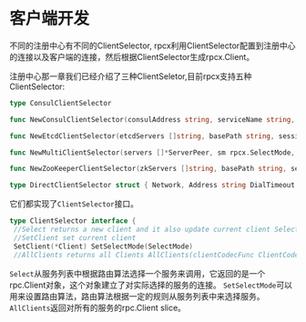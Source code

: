 # 客户端开发

不同的注册中心有不同的ClientSelector, rpcx利用ClientSelector配置到注册中心的连接以及客户端的连接，然后根据ClientSelector生成rpcx.Client。


注册中心那一章我们已经介绍了三种ClientSeletor,目前rpcx支持五种ClientSelector:

```go
type ConsulClientSelector

func NewConsulClientSelector(consulAddress string, serviceName string, sessionTimeout time.Duration, sm rpcx.SelectMode, dailTimeout time.Duration) *ConsulClientSelector

func NewEtcdClientSelector(etcdServers []string, basePath string, sessionTimeout time.Duration, sm rpcx.SelectMode, dailTimeout time.Duration) *EtcdClientSelector

func NewMultiClientSelector(servers []*ServerPeer, sm rpcx.SelectMode, dailTimeout time.Duration) *MultiClientSelector

func NewZooKeeperClientSelector(zkServers []string, basePath string, sessionTimeout time.Duration, sm rpcx.SelectMode, dailTimeout time.Duration) *ZooKeeperClientSelector

type DirectClientSelector struct { Network, Address string DialTimeout time.Duration Client *Client }
```

它们都实现了`ClientSelector`接口。
```go 
type ClientSelector interface {
 //Select returns a new client and it also update current client Select(clientCodecFunc ClientCodecFunc, options ...interface{}) (*rpc.Client, error)
 //SetClient set current client
 SetClient(*Client) SetSelectMode(SelectMode)
 //AllClients returns all Clients AllClients(clientCodecFunc ClientCodecFunc) []*rpc.Client }
```

`Select`从服务列表中根据路由算法选择一个服务来调用，它返回的是一个rpc.Client对象，这个对象建立了对实际选择的服务的连接。
`SetSelectMode`可以用来设置路由算法，路由算法根据一定的规则从服务列表中来选择服务。
`AllClients`返回对所有的服务的rpc.Client slice。


